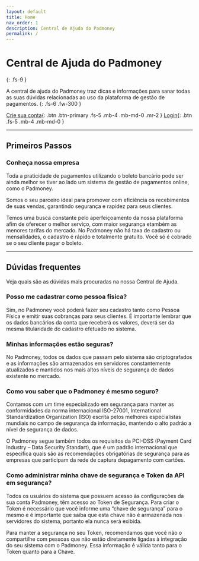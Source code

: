 ```yaml
---
layout: default
title: Home
nav_order: 1
description: Central de Ajuda do Padmoney
permalink: /
---
```


# Central de Ajuda do Padmoney
{: .fs-9 }

A central de ajuda do Padmoney traz dicas e informações para sanar todas as suas dúvidas relacionadas ao uso da plataforma de gestão de pagamentos. 
{: .fs-6 .fw-300 }

[Crie sua conta](https://signup.padmoney.com/){: .btn .btn-primary .fs-5 .mb-4 .mb-md-0 .mr-2 } [Login](https://app.padmoney.com){: .btn .fs-5 .mb-4 .mb-md-0 }

---

## Primeiros Passos

### Conheça nossa empresa

Toda a praticidade de pagamentos utilizando o boleto bancário pode ser ainda melhor se tiver ao lado um sistema de gestão de pagamentos online, como o Padmoney.

Somos o seu parceiro ideal para promover com eficiência os recebimentos de suas vendas, garantindo segurança e rapidez para seus clientes.

Temos uma busca constante pelo aperfeiçoamento da nossa plataforma afim de oferecer o melhor serviço, com maior segurança etambém as menores tarifas do mercado. No Padmoney não há taxa de cadastro ou mensalidades, o cadastro é rápido e totalmente gratuito. Você só é cobrado se o seu cliente pagar o boleto.

---

## Dúvidas frequentes

Veja quais são as dúvidas mais procuradas na nossa Central de Ajuda.

### Posso me cadastrar como pessoa física?

Sim, no Padmoney você poderá fazer seu cadastro tanto como Pessoa Física e emitir suas cobranças para seus clientes. É importante lembrar que os dados bancários da conta que receberá os valores, deverá ser da mesma titularidade do cadastro efetuado no sistema.

### Minhas informações estão seguras?

No Padmoney, todos os dados que passam pelo sistema são criptografados e as informações são armazenados em servidores constantemente atualizados e mantidos nos mais altos níveis de segurança de dados existente no mercado.

### Como vou saber que o Padmoney é mesmo seguro?

Contamos com um time especializado em segurança para manter as conformidades da norma internacional ISO-27001, International Standardization Organization (ISO) escrita pelos melhores especialistas mundiais no campo de segurança da informação, mantendo o alto padrão a nível de segurança de dados.

O Padmoney segue também todos os requisitos da PCI-DSS (Payment Card Industry – Data Security Standart), que é um padrão internacional que especifica quais são as recomendações obrigatórias de segurança para as empresas que participam da rede de captura depagamento com cartões.

### Como administrar minha chave de segurança e Token da API em segurança?

Todos os usuários do sistema que possuem acesso às configurações da sua conta Padmoney, têm acesso ao Token de Segurança. Para criar o Token é necessário que você informe uma “chave de segurança” para o mesmo e é importante que saiba que esta chave não é armazenada nos servidores do sistema, portanto ela nunca será exibida.

Para manter a segurança no seu Token, recomendamos que você não o compartilhe com pessoas que não estão diretamente ligadas à integração do seu sistema com o Padmoney. Essa informação é válida tanto para o Token quanto para a Chave.
